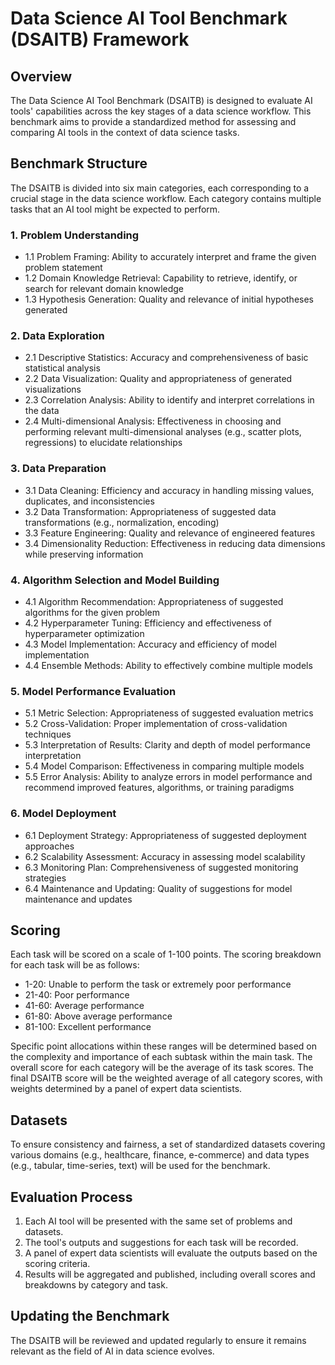 # Data Science AI Tool Benchmark (DSAITB) Framework

## Overview
The Data Science AI Tool Benchmark (DSAITB) is designed to evaluate AI tools' capabilities across the key stages of a data science workflow. This benchmark aims to provide a standardized method for assessing and comparing AI tools in the context of data science tasks.

## Benchmark Structure
The DSAITB is divided into six main categories, each corresponding to a crucial stage in the data science workflow. Each category contains multiple tasks that an AI tool might be expected to perform.

### 1. Problem Understanding
- 1.1 Problem Framing: Ability to accurately interpret and frame the given problem statement
- 1.2 Domain Knowledge Retrieval: Capability to retrieve, identify, or search for relevant domain knowledge
- 1.3 Hypothesis Generation: Quality and relevance of initial hypotheses generated

### 2. Data Exploration
- 2.1 Descriptive Statistics: Accuracy and comprehensiveness of basic statistical analysis
- 2.2 Data Visualization: Quality and appropriateness of generated visualizations
- 2.3 Correlation Analysis: Ability to identify and interpret correlations in the data
- 2.4 Multi-dimensional Analysis: Effectiveness in choosing and performing relevant multi-dimensional analyses (e.g., scatter plots, regressions) to elucidate relationships

### 3. Data Preparation
- 3.1 Data Cleaning: Efficiency and accuracy in handling missing values, duplicates, and inconsistencies
- 3.2 Data Transformation: Appropriateness of suggested data transformations (e.g., normalization, encoding)
- 3.3 Feature Engineering: Quality and relevance of engineered features
- 3.4 Dimensionality Reduction: Effectiveness in reducing data dimensions while preserving information

### 4. Algorithm Selection and Model Building
- 4.1 Algorithm Recommendation: Appropriateness of suggested algorithms for the given problem
- 4.2 Hyperparameter Tuning: Efficiency and effectiveness of hyperparameter optimization
- 4.3 Model Implementation: Accuracy and efficiency of model implementation
- 4.4 Ensemble Methods: Ability to effectively combine multiple models

### 5. Model Performance Evaluation
- 5.1 Metric Selection: Appropriateness of suggested evaluation metrics
- 5.2 Cross-Validation: Proper implementation of cross-validation techniques
- 5.3 Interpretation of Results: Clarity and depth of model performance interpretation
- 5.4 Model Comparison: Effectiveness in comparing multiple models
- 5.5 Error Analysis: Ability to analyze errors in model performance and recommend improved features, algorithms, or training paradigms

### 6. Model Deployment
- 6.1 Deployment Strategy: Appropriateness of suggested deployment approaches
- 6.2 Scalability Assessment: Accuracy in assessing model scalability
- 6.3 Monitoring Plan: Comprehensiveness of suggested monitoring strategies
- 6.4 Maintenance and Updating: Quality of suggestions for model maintenance and updates

## Scoring
Each task will be scored on a scale of 1-100 points. The scoring breakdown for each task will be as follows:

- 1-20: Unable to perform the task or extremely poor performance
- 21-40: Poor performance
- 41-60: Average performance
- 61-80: Above average performance
- 81-100: Excellent performance

Specific point allocations within these ranges will be determined based on the complexity and importance of each subtask within the main task.
The overall score for each category will be the average of its task scores. The final DSAITB score will be the weighted average of all category scores, with weights determined by a panel of expert data scientists.

## Datasets
To ensure consistency and fairness, a set of standardized datasets covering various domains (e.g., healthcare, finance, e-commerce) and data types (e.g., tabular, time-series, text) will be used for the benchmark.

## Evaluation Process
1. Each AI tool will be presented with the same set of problems and datasets.
2. The tool's outputs and suggestions for each task will be recorded.
3. A panel of expert data scientists will evaluate the outputs based on the scoring criteria.
4. Results will be aggregated and published, including overall scores and breakdowns by category and task.

## Updating the Benchmark
The DSAITB will be reviewed and updated regularly to ensure it remains relevant as the field of AI in data science evolves.
